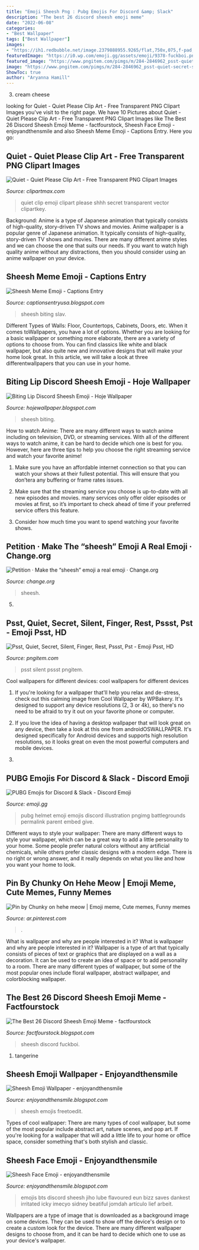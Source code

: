 ```yaml
---
title: "Emoji Sheesh Png : Pubg Emojis For Discord &amp; Slack"
description: "The best 26 discord sheesh emoji meme"
date: "2022-06-08"
categories:
- "Best Wallpaper"
tags: ["Best Wallpaper"]
images:
- "https://ih1.redbubble.net/image.2379888955.9265/flat,750x,075,f-pad,750x1000,f8f8f8.jpg"
featuredImage: "https://i0.wp.com/emoji.gg/assets/emoji/9378-fuckboi.png"
featured_image: "https://www.pngitem.com/pimgs/m/284-2846962_psst-quiet-secret-silent-finger-rest-pssst-pst.png"
image: "https://www.pngitem.com/pimgs/m/284-2846962_psst-quiet-secret-silent-finger-rest-pssst-pst.png"
ShowToc: true
author: "Aryanna Hamill"
---
```



3. cream cheese 

	

		
looking for Quiet - Quiet Please Clip Art - Free Transparent PNG Clipart Images you've visit to the right page. We have 10 Pictures about Quiet - Quiet Please Clip Art - Free Transparent PNG Clipart Images like The Best 26 Discord Sheesh Emoji Meme - factfourstock, Sheesh Face Emoji - enjoyandthensmile and also Sheesh Meme Emoji - Captions Entry. Here you go:
		
    
## Quiet - Quiet Please Clip Art - Free Transparent PNG Clipart Images

<img loading=lazy src="https://www.clipartmax.com/png/middle/20-201666_quiet-quiet-please-clip-art.png" onerror="this.onerror=null;this.src='https://tse4.mm.bing.net/th?id=OIP.lyFt1k3vn2sMerMXvKubBgHaFi&amp;pid=15.1';" alt="Quiet - Quiet Please Clip Art - Free Transparent PNG Clipart Images">

_Source: clipartmax.com_

>quiet clip emoji clipart please shhh secret transparent vector clipartkey. 

	

Background: Anime is a type of Japanese animation that typically consists of high-quality, story-driven TV shows and movies.
Anime wallpaper is a popular genre of Japanese animation. It typically consists of high-quality, story-driven TV shows and movies. There are many different anime styles and we can choose the one that suits our needs. If you want to watch high quality anime without any distractions, then you should consider using an anime wallpaper on your device.

    
## Sheesh Meme Emoji - Captions Entry

<img loading=lazy src="https://ih1.redbubble.net/image.2379888955.9265/flat,750x,075,f-pad,750x1000,f8f8f8.jpg" onerror="this.onerror=null;this.src='https://tse4.mm.bing.net/th?id=OIP.ZWE4hYEmBlc5c0NMbXRHWwHaJ4&amp;pid=15.1';" alt="Sheesh Meme Emoji - Captions Entry">

_Source: captionsentryusa.blogspot.com_

>sheesh biting slav. 

	

Different Types of Walls: Floor, Countertops, Cabinets, Doors, etc.
When it comes toWallpapers, you have a lot of options. Whether you are looking for a basic wallpaper or something more elaborate, there are a variety of options to choose from. You can find classics like white and black wallpaper, but also quite new and innovative designs that will make your home look great. In this article, we will take a look at three differentwallpapers that you can use in your home.

    
## Biting Lip Discord Sheesh Emoji - Hoje Wallpaper

<img loading=lazy src="https://lh5.googleusercontent.com/proxy/BlWtT-WkRYIFUPl0BTie54FE1gZjbqgbHOfU81KuG_WMb183NnbLJw91kiZIZBYC6A_huI9w_oSPi93CfIoetr_LsMQMfZgA6RMLKh7jKZjBbwzu47rVsPRXe-lcKlmhe1caIw=w1200-h630-p-k-no-nu" onerror="this.onerror=null;this.src='https://tse4.mm.bing.net/th?id=OIP.TICk3oCrTnMNTKzmWYslawAAAA&amp;pid=15.1';" alt="Biting Lip Discord Sheesh Emoji - Hoje Wallpaper">

_Source: hojewallpaper.blogspot.com_

>sheesh biting. 

	

How to watch Anime: There are many different ways to watch anime including on television, DVD, or streaming services.
With all of the different ways to watch anime, it can be hard to decide which one is best for you. However, here are three tips to help you choose the right streaming service and watch your favorite anime!
1. Make sure you have an affordable internet connection so that you can watch your shows at their fullest potential. This will ensure that you don’tera any buffering or frame rates issues.

2. Make sure that the streaming service you choose is up-to-date with all new episodes and movies. many services only offer older episodes or movies at first, so it’s important to check ahead of time if your preferred service offers this feature.

3. Consider how much time you want to spend watching your favorite shows.

    
## Petition · Make The “sheesh” Emoji A Real Emoji · Change.org

<img loading=lazy src="https://assets.change.org/photos/8/nc/fr/gAnCFrEJEhDVDvv-1600x900-noPad.jpg?1623966035" onerror="this.onerror=null;this.src='https://tse4.mm.bing.net/th?id=OIP.xHosDAM7qFtgEr5MUAo1jgHaEK&amp;pid=15.1';" alt="Petition · Make the “sheesh” emoji a real emoji · Change.org">

_Source: change.org_

>sheesh. 

	

5.

    
## Psst, Quiet, Secret, Silent, Finger, Rest, Pssst, Pst - Emoji Psst, HD

<img loading=lazy src="https://www.pngitem.com/pimgs/m/284-2846962_psst-quiet-secret-silent-finger-rest-pssst-pst.png" onerror="this.onerror=null;this.src='https://tse1.mm.bing.net/th?id=OIP.znLcGbz3_3ylQ8Sbr442AgHaF2&amp;pid=15.1';" alt="Psst, Quiet, Secret, Silent, Finger, Rest, Pssst, Pst - Emoji Psst, HD">

_Source: pngitem.com_

>psst silent pssst pngitem. 

	

Cool wallpapers for different devices:
cool wallpapers for different devices 

1. If you're looking for a wallpaper that'll help you relax and de-stress, check out this calming image from Cool Wallpaper by WPBakery. It's designed to support any device resolutions (2, 3 or 4k), so there's no need to be afraid to try it out on your favorite phone or computer.

2. If you love the idea of having a desktop wallpaper that will look great on any device, then take a look at this one from androidOSWALLPAPER. It's designed specifically for Android devices and supports high resolution resolutions, so it looks great on even the most powerful computers and mobile devices.

3.

    
## PUBG Emojis For Discord &amp; Slack - Discord Emoji

<img loading=lazy src="https://emoji.gg/assets/emoji/1016_pubghelmet3.png" onerror="this.onerror=null;this.src='https://tse2.mm.bing.net/th?id=OIP.OBN2ETSrupkLfjsFWNGwmAHaHa&amp;pid=15.1';" alt="PUBG Emojis for Discord &amp; Slack - Discord Emoji">

_Source: emoji.gg_

>pubg helmet emoji emojis discord illustration pngimg battlegrounds permalink parent embed give. 

	

Different ways to style your wallpaper:
There are many different ways to style your wallpaper, which can be a great way to add a little personality to your home. Some people prefer natural colors without any artificial chemicals, while others prefer classic designs with a modern edge. There is no right or wrong answer, and it really depends on what you like and how you want your home to look.

    
## Pin By Chunky On Hehe Meow | Emoji Meme, Cute Memes, Funny Memes

<img loading=lazy src="https://i.pinimg.com/736x/69/dc/10/69dc10a987570066c89515d29fe8d59a.jpg" onerror="this.onerror=null;this.src='https://tse2.mm.bing.net/th?id=OIP.XAPDbXUTNlB2M0jsWtM50gAAAA&amp;pid=15.1';" alt="Pin by Chunky on hehe meow | Emoji meme, Cute memes, Funny memes">

_Source: ar.pinterest.com_

>. 

	

What is wallpaper and why are people interested in it?
What is wallpaper and why are people interested in it?
Wallpaper is a type of art that typically consists of pieces of text or graphics that are displayed on a wall as a decoration. It can be used to create an idea of space or to add personality to a room. There are many different types of wallpaper, but some of the most popular ones include floral wallpaper, abstract wallpaper, and colorblocking wallpaper.

    
## The Best 26 Discord Sheesh Emoji Meme - Factfourstock

<img loading=lazy src="https://i0.wp.com/emoji.gg/assets/emoji/9378-fuckboi.png" onerror="this.onerror=null;this.src='https://tse1.mm.bing.net/th?id=OIP.aiq1kV7kAypwDh4M2KAnmQHaJ4&amp;pid=15.1';" alt="The Best 26 Discord Sheesh Emoji Meme - factfourstock">

_Source: factfourstock.blogspot.com_

>sheesh discord fuckboi. 

	

1. tangerine 

    
## Sheesh Emoji Wallpaper - Enjoyandthensmile

<img loading=lazy src="https://i.pinimg.com/originals/6d/9d/7c/6d9d7ce0dbb6df6e779e9a4b8a1e31b3.png" onerror="this.onerror=null;this.src='https://tse3.mm.bing.net/th?id=OIP.8eIbNEZvyeLrW2gLGNZkYwHaHa&amp;pid=15.1';" alt="Sheesh Emoji Wallpaper - enjoyandthensmile">

_Source: enjoyandthensmile.blogspot.com_

>sheesh emojis freetoedit. 

	

Types of cool wallpaper:
There are many types of cool wallpaper, but some of the most popular include abstract art, nature scenes, and pop art. If you're looking for a wallpaper that will add a little life to your home or office space, consider something that's both stylish and classic.

    
## Sheesh Face Emoji - Enjoyandthensmile

<img loading=lazy src="https://i.pinimg.com/564x/fa/4e/0b/fa4e0be8fc5b16f4b57bd3b7d6834e78.jpg" onerror="this.onerror=null;this.src='https://tse1.mm.bing.net/th?id=OIP.TScZcgOyD8KjJGIkj1ah4wHaHR&amp;pid=15.1';" alt="Sheesh Face Emoji - enjoyandthensmile">

_Source: enjoyandthensmile.blogspot.com_

>emojis bts discord sheesh jiho lube flavoured eun bizz saves dankest irritated icky imecyo sidney beatiful jomdah artículo lief arbeit. 

	

Wallpapers are a type of image that is downloaded as a background image on some devices. They can be used to show off the device's design or to create a custom look for the device. There are many different wallpaper designs to choose from, and it can be hard to decide which one to use as your device's wallpaper.

